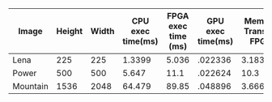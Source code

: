 |Image|Height|Width|CPU exec time(ms)| FPGA exec time (ms)| GPU exec time(ms)| Memory Transfer FPGA | Memory Transfer GPU (ms)| SpeedUp FPGA | SpeedUp GPU| FPGA Throughput (MB/s) | GPU Throughput (GB/s)|
|-----|------|-----|-----------------|--------------------|-----------------|----------------|--------------|------------------------|----------------------|----|----|
|Lena|225|225| 1.3399 | 5.036 | .022336 |3.183 | .073792 | .266| 60.0 |1889.45| 2.7442|
|Power| 500 | 500 | 5.647 |11.1 | .022624| 10.3| .193376|.509 | 249.6| 2955.03| 5.17127|
|Mountain| 1536 | 2048 |  64.479 | 89.85 | .048896| 3.666875| 1.26704 | .0474| 1318.70| 2538.24| 9.93095|


